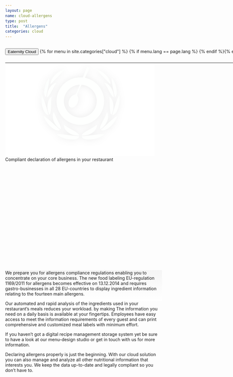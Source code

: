 ```yaml
---
layout: page
name: cloud-allergens
type: post
title:  "Allergens"
categories: cloud
---
```


<div>
	<div class="container-hero container-hero-1 clearfix" style="background-repeat: no-repeat;background-size: 1500px 1000px;background-color: rgba(0, 0, 0, 0.0);height: 700px;background-position: 50% 30%;">
		<div class="container-hero-content container-hero-content-1 clearfix">
			<div class="container-4 clearfix" style="margin-bottom:0px;margin-top:30px;width: 960px;height: 46px;border-bottom: 1px solid rgb(0, 0, 0);">
				<button class="text text-5" style="text-align:left;color: #000;" onClick="window.location='/cloud';" >Eaternity Cloud</button>
				{% for menu in site.categories["cloud"] %}
				{% if menu.lang == page.lang %}
				<button class="_button" style="float:right;margin-left:20px;margin-top:8px;font-size:0.95em;color: #000;" onClick="window.location='{{menu.url}}';">{{menu.title}}</button>
				{% endif %}{% endfor %}
			</div>
			<img class="image image-1" src="/images/nur-logo-klein-480x299-3.png" data-rimage data-src="/images/nur-logo-klein-480x299-3.png" data-srcat2x="/images/nur-logo-klein-480x299-3@2x.png">
			<!-- <div class="hero-title hero-title-1">Eaternity Reports</div> -->
			<div class="hero-subtitle hero-subtitle-1">Compliant declaration of allergens in your restaurant</div>
			<!-- <button class="_button _button-79">Your customers put their trust in you. Show them you care and join the leaders community on sustainability now. Small effort – Big impact.</button> -->
		</div>
	</div>
</div>


<div style="background: -webkit-linear-gradient(90deg, rgb(255, 255, 255) 0%, rgb(245, 245, 245) 100%) rgb(222, 222, 222);">
	<div class="container">
		<div class="row" style="height:100px">
			<div class="col-md-1"></div>
			<div class="col-md-10">
				<p>We prepare you for allergens compliance regulations enabling you to concentrate on your core business.
The new food labeling EU-regulation 1169/2011 for allergens becomes effective on 13.12.2014 and requires gastro-businesses  in all 28 EU-countries to display ingredient information relating to the fourteen main allergens.

Our automated and rapid analysis of the ingredients used in your restaurant’s meals reduces your workload. by making The information you need on a daily basis is available at your fingertips. Employees have easy access to meet the information requirements of every guest and can print comprehensive and customized meal labels with minimum effort.

If you haven’t got a digital recipe management storage system yet be sure to have a look at our menu-design studio or get in touch with us for more information.

Declaring allergens properly is just the beginning. With our cloud solution you can also manage and analyze all other nutritional information that interests you. We keep the data up-to-date and legally compliant so you don’t have to.
</p>
			</div>
			<div class="col-md-1"></div>
		</div>
	</div>
</div>
